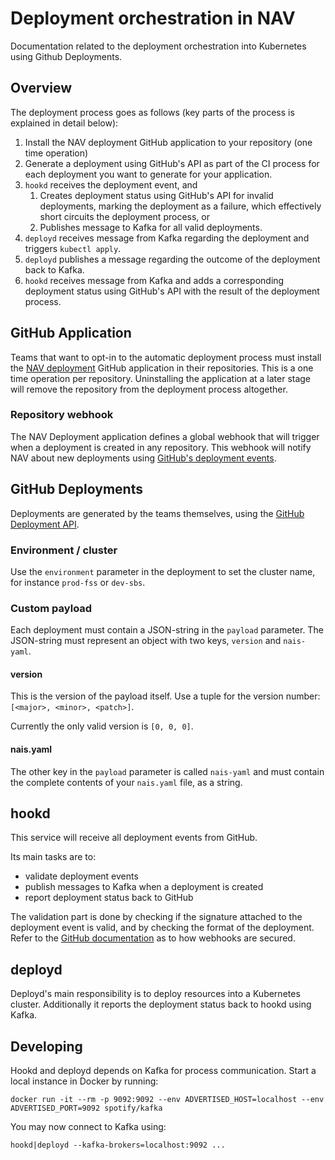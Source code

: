 # Deployment orchestration in NAV
Documentation related to the deployment orchestration into Kubernetes using Github Deployments.

## Overview
The deployment process goes as follows (key parts of the process is explained in detail below):

1. Install the NAV deployment GitHub application to your repository (one time operation)
2. Generate a deployment using GitHub's API as part of the CI process for each deployment you want to generate for your application.
3. `hookd` receives the deployment event, and
   1. Creates deployment status using GitHub's API for invalid deployments, marking the deployment as a failure, which effectively short circuits the deployment process, or
   2. Publishes message to Kafka for all valid deployments.
4. `deployd` receives message from Kafka regarding the deployment and triggers `kubectl apply`.
5. `deployd` publishes a message regarding the outcome of the deployment back to Kafka.
6. `hookd` receives message from Kafka and adds a corresponding deployment status using GitHub's API with the result of the deployment process.

## GitHub Application
Teams that want to opt-in to the automatic deployment process must install the [NAV deployment](https://github.com/apps/nav-deployment) GitHub application in their repositories. This is a one time operation per repository. Uninstalling the application at a later stage will remove the repository from the deployment process altogether.

### Repository webhook
The NAV Deployment application defines a global webhook that will trigger when a deployment is created in any repository. This webhook will notify NAV about new deployments using [GitHub's deployment events](https://developer.github.com/v3/activity/events/types/#deploymentevent).

## GitHub Deployments
Deployments are generated by the teams themselves, using the [GitHub Deployment API](https://developer.github.com/v3/repos/deployments/#create-a-deployment).

### Environment / cluster
Use the `environment` parameter in the deployment to set the cluster name, for instance `prod-fss` or `dev-sbs`.

### Custom payload
Each deployment must contain a JSON-string in the `payload` parameter. The JSON-string must represent an object with two keys, `version` and `nais-yaml`.

#### version
This is the version of the payload itself. Use a tuple for the version number: `[<major>, <minor>, <patch>]`.

Currently the only valid version is `[0, 0, 0]`.

#### nais.yaml
The other key in the `payload` parameter is called `nais-yaml` and must contain the complete contents of your `nais.yaml` file, as a string.

## hookd
This service will receive all deployment events from GitHub.

Its main tasks are to:
* validate deployment events
* publish messages to Kafka when a deployment is created
* report deployment status back to GitHub

The validation part is done by checking if the signature attached to the deployment event is valid, and by checking the format of the deployment. Refer to the [GitHub documentation](https://developer.github.com/webhooks/securing/) as to how webhooks are secured.

## deployd
Deployd's main responsibility is to deploy resources into a Kubernetes cluster. Additionally it reports the deployment status back to hookd using Kafka.

## Developing
Hookd and deployd depends on Kafka for process communication. Start a local instance in Docker by running:

```
docker run -it --rm -p 9092:9092 --env ADVERTISED_HOST=localhost --env ADVERTISED_PORT=9092 spotify/kafka
```

You may now connect to Kafka using:

```
hookd|deployd --kafka-brokers=localhost:9092 ...
```
